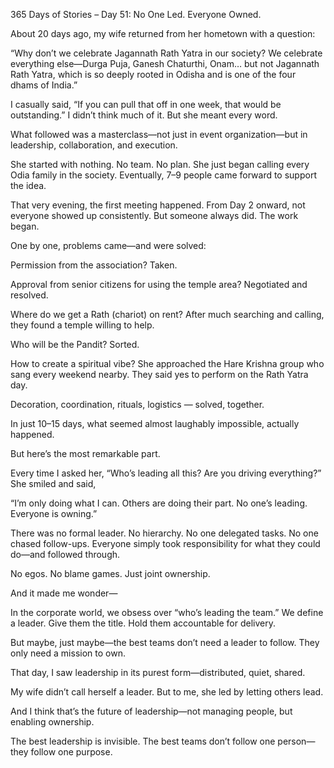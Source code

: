 365 Days of Stories – Day 51: No One Led. Everyone Owned.

About 20 days ago, my wife returned from her hometown with a question:

“Why don’t we celebrate Jagannath Rath Yatra in our society? We celebrate everything else—Durga Puja, Ganesh Chaturthi, Onam… but not Jagannath Rath Yatra, which is so deeply rooted in Odisha and is one of the four dhams of India.”

I casually said, “If you can pull that off in one week, that would be outstanding.”
I didn’t think much of it. But she meant every word.

What followed was a masterclass—not just in event organization—but in leadership, collaboration, and execution.

She started with nothing. No team. No plan.
She just began calling every Odia family in the society. Eventually, 7–9 people came forward to support the idea.

That very evening, the first meeting happened.
From Day 2 onward, not everyone showed up consistently. But someone always did. The work began.

One by one, problems came—and were solved:

Permission from the association? Taken.

Approval from senior citizens for using the temple area? Negotiated and resolved.

Where do we get a Rath (chariot) on rent? After much searching and calling, they found a temple willing to help.

Who will be the Pandit? Sorted.

How to create a spiritual vibe? She approached the Hare Krishna group who sang every weekend nearby. They said yes to perform on the Rath Yatra day.

Decoration, coordination, rituals, logistics — solved, together.

In just 10–15 days, what seemed almost laughably impossible, actually happened.

But here’s the most remarkable part.

Every time I asked her, “Who’s leading all this? Are you driving everything?”
She smiled and said,

“I’m only doing what I can. Others are doing their part. No one’s leading. Everyone is owning.”

There was no formal leader. No hierarchy.
No one delegated tasks. No one chased follow-ups.
Everyone simply took responsibility for what they could do—and followed through.

No egos. No blame games. Just joint ownership.

And it made me wonder—

In the corporate world, we obsess over “who’s leading the team.”
We define a leader. Give them the title. Hold them accountable for delivery.

But maybe, just maybe—the best teams don’t need a leader to follow. They only need a mission to own.

That day, I saw leadership in its purest form—distributed, quiet, shared.

My wife didn’t call herself a leader.
But to me, she led by letting others lead.

And I think that’s the future of leadership—not managing people, but enabling ownership.

The best leadership is invisible. The best teams don’t follow one person—they follow one purpose.